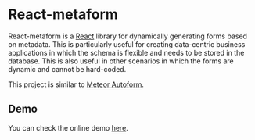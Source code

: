 React-metaform
===

React-metaform is a [React](https://facebook.github.io/react/) library for dynamically generating forms based on metadata.
This is particularly useful for creating data-centric business applications in which the schema is flexible and needs
to be stored in the database. This is also useful in other scenarios in which the forms are dynamic and cannot be hard-coded.
 
This project is similar to [Meteor Autoform](https://github.com/aldeed/meteor-autoform).

Demo
---

You can check the online demo [here](http://gearz-lab.github.io/react-metaform/demo.html).